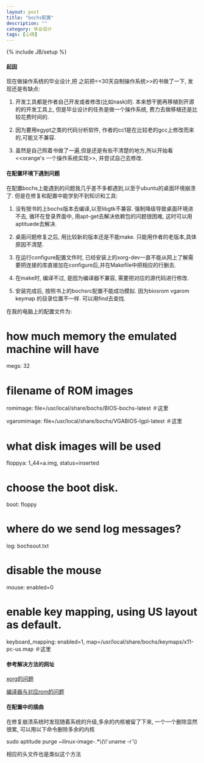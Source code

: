 ```yaml
---
layout: post
title: "bochs配置"
description: ""
category: 毕业设计
tags: [心得]
---
```

{% include JB/setup %}
#### 起因 ####

现在做操作系统的毕业设计,把 之前把<<30天自制操作系统>>的书做了一下, 发现还是有缺点:

1. 开发工具都是作者自己开发或者修改(比如nask)的. 本来想干脆再移植到开源的的开发工具上, 但是毕业设计的任务是做一个操作系统, 费力去做移植还是比较花费时间的.

2. 因为要用egypt之类的代码分析软件, 作者的cc1是在比较老的gcc上修改而来的,可能又不兼容.

3. 虽然是自己照着书做了一遍,但是还是有些不清楚的地方,所以开始看<<orange's 一个操作系统实现>>, 并尝试自己去修改.

#### 在配置环境下遇到问题 ####

在配置bochs上能遇到的问题我几乎差不多都遇到,以至于ubuntu的桌面环境崩溃了. 但是在修复和配置中能学到不到知识和工具:

1. 没有按书的上bochs版本去编译,以至libgtk不兼容. 强制降级导致桌面环境进不去, 循环在登录界面中, 用apt-get去解决依赖包的问题很困难, 这时可以用aptituede去解决.

2. 桌面问题修复之后, 用比较新的版本还是不能make. 只能用作者的老版本,具体原因不清楚.

3. 在运行configure配置文件时, 已经安装上的xorg-dev一直不能从网上了解需要把连接的库直接加在configure后,并在Makefile中把相应的行删去.

4. 在make时, 编译不过, 是因为编译器不兼容, 需要把对应的源代码进行修改.

5. 安装完成后, 按照书上的bochsrc配置不能成功模拟. 因为biosrom vgarom keymap 的目录位置不一样. 可以用find去查找. 

在我的电脑上的配置文件为:

 # how much memory the emulated machine will have

 megs: 32

 # filename of ROM images
 
 romimage: file=/usr/local/share/bochs/BIOS-bochs-latest          ＃这里
 
 vgaromimage: file=/usr/local/share/bochs/VGABIOS-lgpl-latest     ＃这里

 # what disk images will be used
 
 floppya: 1_44=a.img, status=inserted

 # choose the boot disk.
 
 boot: floppy

 # where do we send log messages?
 
 log: bochsout.txt

 # disable the mouse
 
 mouse: enabled=0

 # enable key mapping, using US layout as default.
 
 keyboard_mapping: enabled=1, map=/usr/local/share/bochs/keymaps/x11-pc-us.map   ＃这里 

#### 参考解决方法的网址 ####

[xorg的问题](http://blog.csdn.net/gyfxo/article/details/8267213)

[编译器与对应rom的问题](http://forum.ubuntu.org.cn/viewtopic.php?f=65&t=177608)

#### 在配置中的插曲 ####

在修复崩溃系统时发现随着系统的升级,多余的内核被留了下来, 一个一个删除显然很累, 可以用以下命令删除多余的内核

sudo aptitude purge ~ilinux-image-.\*\\(\\!\`uname -r\`\\)

相应的头文件也是类似这个方法
